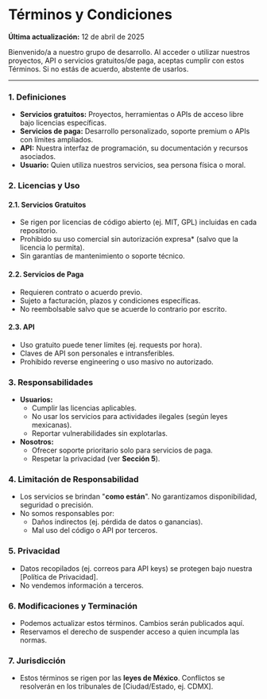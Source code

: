 # Términos y Condiciones

**Última actualización:** 12 de abril de 2025

Bienvenido/a a nuestro grupo de desarrollo. Al acceder o utilizar nuestros proyectos, API o servicios gratuitos/de paga, aceptas cumplir con estos Términos. Si no estás de acuerdo, abstente de usarlos.

***

### **1. Definiciones**

* **Servicios gratuitos:** Proyectos, herramientas o APIs de acceso libre bajo licencias específicas.
* **Servicios de paga:** Desarrollo personalizado, soporte premium o APIs con límites ampliados.
* **API:** Nuestra interfaz de programación, su documentación y recursos asociados.
* **Usuario:** Quien utiliza nuestros servicios, sea persona física o moral.

### **2. Licencias y Uso**

#### **2.1. Servicios Gratuitos**

* Se rigen por licencias de código abierto (ej. MIT, GPL) incluidas en cada repositorio.
* Prohibido su uso comercial sin autorización expresa\* (salvo que la licencia lo permita).
* Sin garantías de mantenimiento o soporte técnico.

#### **2.2. Servicios de Paga**

* Requieren contrato o acuerdo previo.
* Sujeto a facturación, plazos y condiciones específicas.
* No reembolsable salvo que se acuerde lo contrario por escrito.

#### **2.3. API**

* Uso gratuito puede tener límites (ej. requests por hora).
* Claves de API son personales e intransferibles.
* Prohibido reverse engineering o uso masivo no autorizado.

### **3. Responsabilidades**

* **Usuarios:**
  * Cumplir las licencias aplicables.
  * No usar los servicios para actividades ilegales (según leyes mexicanas).
  * Reportar vulnerabilidades sin explotarlas.
* **Nosotros:**
  * Ofrecer soporte prioritario solo para servicios de paga.
  * Respetar la privacidad (ver **Sección 5**).

### **4. Limitación de Responsabilidad**

* Los servicios se brindan "**como están**". No garantizamos disponibilidad, seguridad o precisión.
* No somos responsables por:
  * Daños indirectos (ej. pérdida de datos o ganancias).
  * Mal uso del código o API por terceros.

### **5. Privacidad**

* Datos recopilados (ej. correos para API keys) se protegen bajo nuestra \[Política de Privacidad].
* No vendemos información a terceros.

### **6. Modificaciones y Terminación**

* Podemos actualizar estos términos. Cambios serán publicados aquí.
* Reservamos el derecho de suspender acceso a quien incumpla las normas.

### **7. Jurisdicción**

* Estos términos se rigen por las **leyes de México**. Conflictos se resolverán en los tribunales de \[Ciudad/Estado, ej. CDMX].
